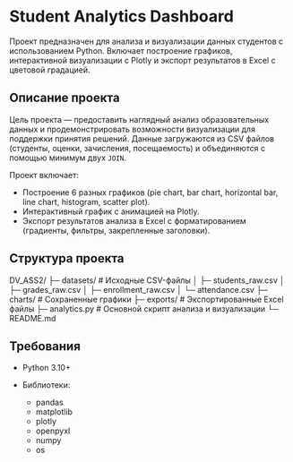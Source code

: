 # Student Analytics Dashboard

Проект предназначен для анализа и визуализации данных студентов с использованием Python. Включает построение графиков, интерактивной визуализации с Plotly и экспорт результатов в Excel с цветовой градацией.

## Описание проекта

Цель проекта — предоставить наглядный анализ образовательных данных и продемонстрировать возможности визуализации для поддержки принятия решений. Данные загружаются из CSV файлов (студенты, оценки, зачисления, посещаемость) и объединяются с помощью минимум двух `JOIN`.

Проект включает:

* Построение 6 разных графиков (pie chart, bar chart, horizontal bar, line chart, histogram, scatter plot).
* Интерактивный график с анимацией на Plotly.
* Экспорт результатов анализа в Excel с форматированием (градиенты, фильтры, закрепленные заголовки).

## Структура проекта

DV_ASS2/
├─ datasets/ # Исходные CSV-файлы
│ ├─ students_raw.csv
│ ├─ grades_raw.csv
│ ├─ enrollment_raw.csv
│ └─ attendance.csv
├─ charts/ # Сохраненные графики
├─ exports/ # Экспортированные Excel файлы
├─ analytics.py # Основной скрипт анализа и визуализации
└─ README.md

## Требования

* Python 3.10+
* Библиотеки:

  * pandas
  * matplotlib
  * plotly
  * openpyxl
  * numpy
  * os
